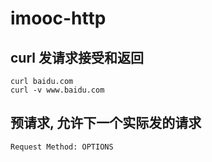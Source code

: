 # imooc-http

## curl 发请求接受和返回

```console
curl baidu.com
curl -v www.baidu.com
```

## 预请求, 允许下一个实际发的请求

```browser
Request Method: OPTIONS
```